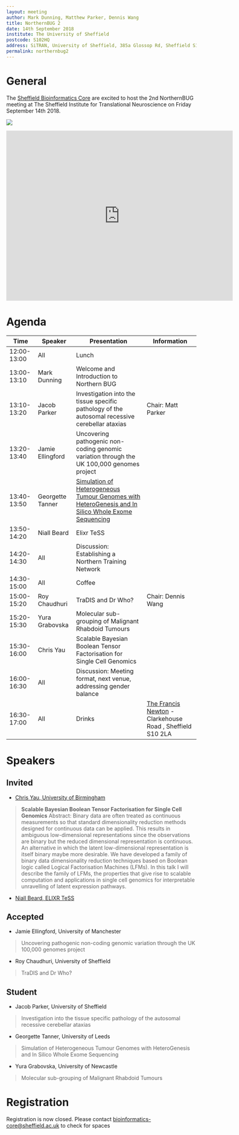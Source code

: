 ```yaml
---
layout: meeting
author: Mark Dunning, Matthew Parker, Dennis Wang
title: NorthernBUG 2
date: 14th September 2018
institute: The University of Sheffield
postcode: S102HQ
address: SiTRAN, University of Sheffield, 385a Glossop Rd, Sheffield S10 2HQ
permalink: northernbug2
---
```


# General

The [Sheffield Bioinformatics Core](http://sbc.shef.ac.uk/) are excited to host the 2nd
NorthernBUG meeting at The Sheffield Institute for Translational Neuroscience on Friday September 14th 2018.

![](http://sitran.org/files/cache/2ff7652215a3c8337cbc583ae5c8d356_f288.jpg)

<iframe src="https://www.google.com/maps/embed?pb=!1m18!1m12!1m3!1d2001.387775136842!2d-1.4912409260097166!3d53.377893936138335!2m3!1f0!2f0!3f0!3m2!1i1024!2i768!4f13.1!3m3!1m2!1s0x487982776c813b27%3A0x328ab9775db14bd6!2sSheffield+Institute+for+Translational+Neuroscience!5e0!3m2!1sen!2suk!4v1536665354716" width="600" height="450" frameborder="0" style="border:0" allowfullscreen></iframe>


# Agenda

| Time          | Speaker | Presentation | Information |
|---------------|---------|--------------|-------------|
| 12:00-13:00 | All | Lunch | |
| 13:00-13:10 | Mark Dunning | Welcome and Introduction to Northern BUG | |
| 13:10-13:20 | Jacob Parker | Investigation into the tissue specific pathology of the autosomal recessive cerebellar ataxias | Chair: Matt Parker |
| 13:20-13:40 | Jamie Ellingford | Uncovering pathogenic non-coding genomic variation through the UK 100,000 genomes project | |
| 13:40-13:50 | Georgette Tanner | [Simulation of Heterogeneous Tumour Genomes with HeteroGenesis and In Silico Whole Exome Sequencing](https://drive.google.com/file/d/1CRstWVidpk49YKYRjcWXRxZrK3xrTh1O/view?usp=sharing) | |
| 13:50-14:20 | Niall Beard | Elixr TeSS | |
| 14:20-14:30 | All | Discussion: Establishing a Northern Training Network | |
| 14:30-15:00 | All | Coffee | |
| 15:00-15:20 | Roy Chaudhuri| TraDIS and Dr Who? | Chair: Dennis Wang|
| 15:20-15:30 | Yura Grabovska| Molecular sub-grouping of Malignant Rhabdoid Tumours | |
| 15:30-16:00 | Chris Yau | Scalable Bayesian Boolean Tensor Factorisation for Single Cell Genomics | |
| 16:00-16:30 | All | Discussion: Meeting format, next venue, addressing gender balance | |
| 16:30-17:00 | All | Drinks | [The Francis Newton](https://www.jdwetherspoon.com/pubs/all-pubs/england/south-yorkshire/the-francis-newton-sheffield) - Clarkehouse Road , Sheffield S10 2LA |

# Speakers

## Invited

- [Chris Yau, University of Birmingham](https://www.birmingham.ac.uk/staff/profiles/cancer-genomic/yau-christopher.aspx)

> **Scalable Bayesian Boolean Tensor
Factorisation for Single Cell Genomics**  Abstract: Binary data are often treated as continuous measurements so that standard dimensionality reduction methods designed for continuous
data can be applied. This results in ambiguous low-dimensional
representations since the observations are binary but the reduced
dimensional representation is continuous. An alternative in which the
latent low-dimensional representation is itself binary maybe more
desirable. We have developed a family of binary data dimensionality
reduction techniques based on Boolean logic called Logical
Factorisation Machines (LFMs). In this talk I will describe the family
of LFMs, the properties that give rise to scalable computation and
applications in single cell genomics for interpretable unravelling of
latent expression pathways.

- [Niall Beard, ELIXR TeSS](https://tess.elixir-europe.org/)

## Accepted

- Jamie Ellingford, University of Manchester

> Uncovering pathogenic non-coding genomic variation through the UK 100,000 genomes project

- Roy Chaudhuri, University of Sheffield

> TraDIS and Dr Who?

## Student

- Jacob Parker, University of Sheffield

> Investigation into the tissue specific pathology of the autosomal recessive cerebellar ataxias

- Georgette Tanner, University of Leeds

> Simulation of Heterogeneous Tumour Genomes with HeteroGenesis and In Silico Whole Exome Sequencing

- Yura Grabovska, University of Newcastle

> Molecular sub-grouping of Malignant Rhabdoid Tumours

# Registration

Registration is now closed. Please contact bioinformatics-core@sheffield.ac.uk to check for spaces
